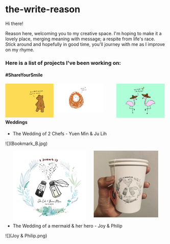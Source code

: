 # the-write-reason

Hi there!

Reason here, welcoming you to my creative space. I'm hoping to make it a lovely place, merging meaning with message; a respite from life's race. Stick around and hopefully in good time, you'll journey with me as I improve on my rhyme.



<h3>Here is a list of projects I've been working on:</h3>

<h4>#ShareYourSmile</h4>

<p><img src="Bear_Postcard.jpg" style="float: left; width: 30%; margin-right: 1%; "><img src="Hedgehog_Postcard.jpeg" style="float: left; width: 30%; margin-right: 1%; "><img src="Flamingo_Postcard.jpg" style="float: right; width: 30%; margin-right: 1%; "></p>
<p style="clear: both;"></p>

<h4> Weddings </h4>
<ul><li>The Wedding of 2 Chefs - Yuen Min & Ju Lih</li></ul>
![](Bookmark_B.jpg)

<img src="JL&YM_Logo copy.png" style="float: left; width: 45%; margin-left: 5%; margin-right: 1%; "><img src="IMG_8872.jpg" style="float: right; width: 40%; margin-right: 5%; ">
<p style="clear: both;"></p>
  
<ul><li>The Wedding of a mermaid & her hero - Joy & Philip</li></ul>
![](Joy & Philip.png)

